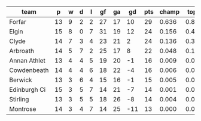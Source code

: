 |     team     | p  | w | d | l | gf | ga | gd  | pts | champ | top2  | top3  | top4  |  5-7  | bot4  | bot3  | bot2  |
|--------------|----|---|---|---|----|----|-----|-----|-------|-------|-------|-------|-------|-------|-------|-------|
| Forfar       | 13 | 9 | 2 | 2 | 27 | 17 |  10 |  29 | 0.636 | 0.845 | 0.936 | 0.975 | 0.024 | 0.003 | 0.001 | 0.000|
| Elgin        | 15 | 8 | 0 | 7 | 31 | 19 |  12 |  24 | 0.156 | 0.453 | 0.682 | 0.828 | 0.157 | 0.041 | 0.016 | 0.005|
| Clyde        | 14 | 7 | 3 | 4 | 23 | 21 |   2 |  24 | 0.136 | 0.397 | 0.649 | 0.803 | 0.176 | 0.051 | 0.021 | 0.007|
| Arbroath     | 14 | 5 | 7 | 2 | 25 | 17 |   8 |  22 | 0.048 | 0.172 | 0.357 | 0.575 | 0.350 | 0.148 | 0.075 | 0.031|
| Annan Athlet | 13 | 4 | 4 | 5 | 19 | 20 |  -1 |  16 | 0.009 | 0.040 | 0.106 | 0.224 | 0.489 | 0.455 | 0.287 | 0.152|
| Cowdenbeath  | 14 | 4 | 4 | 6 | 18 | 22 |  -4 |  16 | 0.006 | 0.033 | 0.094 | 0.197 | 0.473 | 0.498 | 0.330 | 0.180|
| Berwick      | 13 | 3 | 6 | 4 | 15 | 16 |  -1 |  15 | 0.005 | 0.035 | 0.093 | 0.201 | 0.486 | 0.479 | 0.312 | 0.167|
| Edinburgh Ci | 15 | 3 | 5 | 7 | 14 | 21 |  -7 |  14 | 0.001 | 0.003 | 0.010 | 0.030 | 0.226 | 0.852 | 0.745 | 0.573|
| Stirling     | 13 | 3 | 5 | 5 | 18 | 26 |  -8 |  14 | 0.004 | 0.023 | 0.068 | 0.148 | 0.429 | 0.585 | 0.423 | 0.250|
| Montrose     | 14 | 3 | 4 | 7 | 14 | 25 | -11 |  13 | 0.000 | 0.001 | 0.006 | 0.021 | 0.190 | 0.887 | 0.789 | 0.635|
